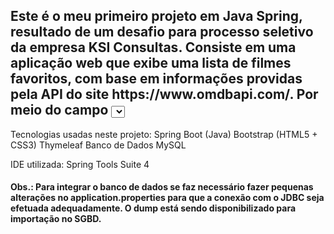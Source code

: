 <h2>Este é o meu primeiro projeto em Java Spring, resultado de um desafio para processo seletivo da empresa KSI Consultas. Consiste em uma aplicação web que exibe uma lista de filmes favoritos, com base em informações providas pela API do site https://www.omdbapi.com/. Por meio do campo <select>, seleciona-se o filme pelo título, a API é consumida e retorna algumas informações, como o título original do filme, o ano de lançamento e o nome do diretor, dados estes exibidos em uma tabela.</h2>

<p> 
Tecnologias usadas neste projeto:
	Spring Boot (Java)
	Bootstrap (HTML5 + CSS3)
	Thymeleaf
	Banco de Dados MySQL
	
IDE utilizada:
	Spring Tools Suite 4
</p>

<h4>
Obs.: Para integrar o banco de dados se faz necessário fazer pequenas alterações no application.properties para que a conexão com o JDBC seja efetuada adequadamente. 
O dump está sendo disponibilizado para importação no SGBD.
</h4>
